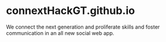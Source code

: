 # connextHackGT.github.io

We connect the next generation and proliferate skills and foster communication in an all new social web app. 
